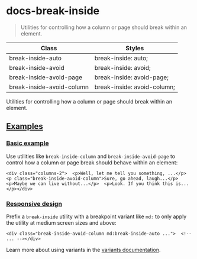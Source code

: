 # docs-break-inside

> Utilities for controlling how a column or page should break within an element.

| Class                     | Styles                      |
| ------------------------- | --------------------------- |
| break-inside-auto         | break-inside: auto;         |
| break-inside-avoid        | break-inside: avoid;        |
| break-inside-avoid-page   | break-inside: avoid-page;   |
| break-inside-avoid-column | break-inside: avoid-column; |

Utilities for controlling how a column or page should break within an element.

## [Examples](#examples)

### [Basic example](#basic-example)

Use utilities like `break-inside-column` and `break-inside-avoid-page` to control how a column or page break should behave within an element:

    <div class="columns-2">  <p>Well, let me tell you something, ...</p>  <p class="break-inside-avoid-column">Sure, go ahead, laugh...</p>  <p>Maybe we can live without...</p>  <p>Look. If you think this is...</p></div>

### [Responsive design](#responsive-design)

Prefix a `break-inside` utility with a breakpoint variant like `md:` to only apply the utility at medium screen sizes and above:

    <div class="break-inside-avoid-column md:break-inside-auto ...">  <!-- ... --></div>

Learn more about using variants in the [variants documentation](/docs/hover-focus-and-other-states).
